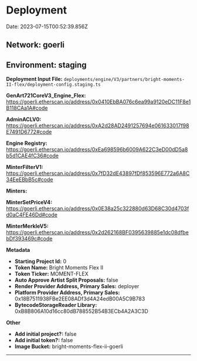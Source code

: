 
# Deployment

Date: 2023-07-15T00:52:39.856Z

## **Network:** goerli

## **Environment:** staging

**Deployment Input File:** `deployments/engine/V3/partners/bright-moments-II-flex/deployment-config.staging.ts`

**GenArt721CoreV3_Engine_Flex:** https://goerli.etherscan.io/address/0x0410EbBA076c6ea99a9120eDC11F8e1B118CAa1A#code

**AdminACLV0:** https://goerli.etherscan.io/address/0xA2d28AD2491257694e061633017f98E7491D6772#code

**Engine Registry:** https://goerli.etherscan.io/address/0xEa698596b6009A622C3eD00dD5a8b5d1CAE4fC36#code

**MinterFilterV1:** https://goerli.etherscan.io/address/0x7fD32dE43897fDf853596E772a6A8C34EeEBbB5c#code

**Minters:**

**MinterSetPriceV4:** https://goerli.etherscan.io/address/0x0E38a25c322880d63D68C30d4703fd0aC4FE46Dd#code

**MinterMerkleV5:** https://goerli.etherscan.io/address/0x2d262168BF0395639885e1dc08dfbebDf393469c#code



**Metadata**

- **Starting Project Id:** 0
- **Token Name:** Bright Moments Flex II
- **Token Ticker:** MOMENT-FLEX
- **Auto Approve Artist Split Proposals:** false
- **Render Provider Address, Primary Sales:** deployer
- **Platform Provider Address, Primary Sales:** 0x18B7511938FBe2EE08ADf3d4A24edB00A5C9B783
- **BytecodeStorageReader Library:** 0xB8B806A10d16cc80dB788552B54B3ECb4A2A3C3D

**Other**

- **Add initial project?:** false
- **Add initial token?:** false
- **Image Bucket:** bright-moments-flex-ii-goerli

---

